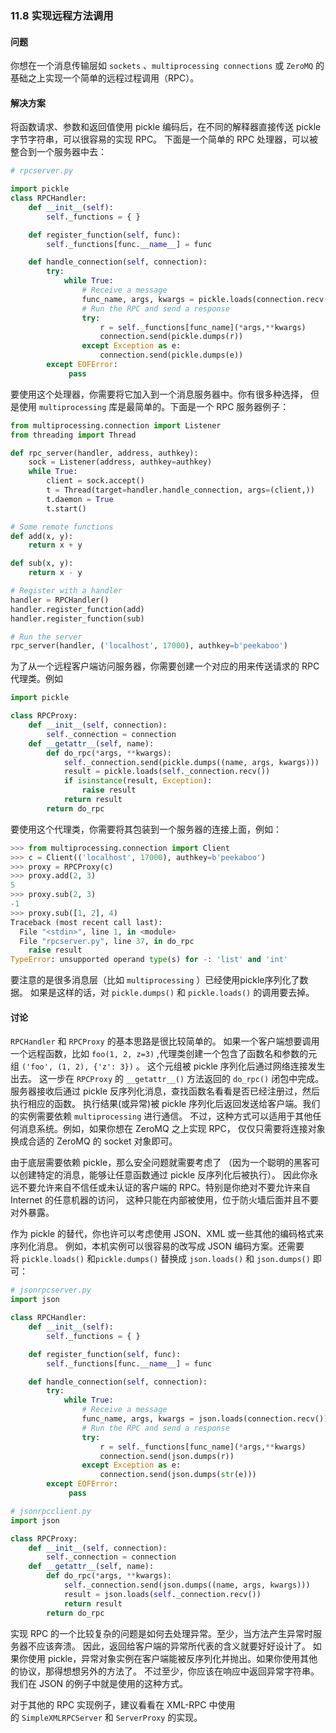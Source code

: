 ### 11.8 实现远程方法调用

#### 问题

你想在一个消息传输层如 `sockets` 、`multiprocessing connections` 或 `ZeroMQ` 的基础之上实现一个简单的远程过程调用（RPC）。

#### 解决方案

将函数请求、参数和返回值使用 pickle 编码后，在不同的解释器直接传送 pickle 字节字符串，可以很容易的实现 RPC。 下面是一个简单的 RPC 处理器，可以被整合到一个服务器中去：

```python
# rpcserver.py

import pickle
class RPCHandler:
    def __init__(self):
        self._functions = { }

    def register_function(self, func):
        self._functions[func.__name__] = func

    def handle_connection(self, connection):
        try:
            while True:
                # Receive a message
                func_name, args, kwargs = pickle.loads(connection.recv())
                # Run the RPC and send a response
                try:
                    r = self._functions[func_name](*args,**kwargs)
                    connection.send(pickle.dumps(r))
                except Exception as e:
                    connection.send(pickle.dumps(e))
        except EOFError:
             pass
```

要使用这个处理器，你需要将它加入到一个消息服务器中。你有很多种选择， 但是使用 `multiprocessing` 库是最简单的。下面是一个 RPC 服务器例子：

```python
from multiprocessing.connection import Listener
from threading import Thread

def rpc_server(handler, address, authkey):
    sock = Listener(address, authkey=authkey)
    while True:
        client = sock.accept()
        t = Thread(target=handler.handle_connection, args=(client,))
        t.daemon = True
        t.start()

# Some remote functions
def add(x, y):
    return x + y

def sub(x, y):
    return x - y

# Register with a handler
handler = RPCHandler()
handler.register_function(add)
handler.register_function(sub)

# Run the server
rpc_server(handler, ('localhost', 17000), authkey=b'peekaboo')
```

为了从一个远程客户端访问服务器，你需要创建一个对应的用来传送请求的 RPC 代理类。例如

```python
import pickle

class RPCProxy:
    def __init__(self, connection):
        self._connection = connection
    def __getattr__(self, name):
        def do_rpc(*args, **kwargs):
            self._connection.send(pickle.dumps((name, args, kwargs)))
            result = pickle.loads(self._connection.recv())
            if isinstance(result, Exception):
                raise result
            return result
        return do_rpc
```

要使用这个代理类，你需要将其包装到一个服务器的连接上面，例如：

```python
>>> from multiprocessing.connection import Client
>>> c = Client(('localhost', 17000), authkey=b'peekaboo')
>>> proxy = RPCProxy(c)
>>> proxy.add(2, 3)
5
>>> proxy.sub(2, 3)
-1
>>> proxy.sub([1, 2], 4)
Traceback (most recent call last):
  File "<stdin>", line 1, in <module>
  File "rpcserver.py", line 37, in do_rpc
    raise result
TypeError: unsupported operand type(s) for -: 'list' and 'int'
```

要注意的是很多消息层（比如 `multiprocessing` ）已经使用pickle序列化了数据。 如果是这样的话，对 `pickle.dumps()` 和 `pickle.loads()` 的调用要去掉。

#### 讨论

`RPCHandler` 和 `RPCProxy` 的基本思路是很比较简单的。 如果一个客户端想要调用一个远程函数，比如 `foo(1, 2, z=3)` ,代理类创建一个包含了函数名和参数的元组 `('foo', (1, 2), {'z': 3})` 。 这个元组被 pickle 序列化后通过网络连接发生出去。 这一步在 `RPCProxy` 的 `__getattr__()` 方法返回的 `do_rpc()` 闭包中完成。 服务器接收后通过 pickle 反序列化消息，查找函数名看看是否已经注册过，然后执行相应的函数。 执行结果(或异常)被 pickle 序列化后返回发送给客户端。我们的实例需要依赖 `multiprocessing` 进行通信。 不过，这种方式可以适用于其他任何消息系统。例如，如果你想在 ZeroMQ 之上实现 RPC， 仅仅只需要将连接对象换成合适的 ZeroMQ 的 socket 对象即可。

由于底层需要依赖 pickle，那么安全问题就需要考虑了 （因为一个聪明的黑客可以创建特定的消息，能够让任意函数通过 pickle 反序列化后被执行）。 因此你永远不要允许来自不信任或未认证的客户端的 RPC。特别是你绝对不要允许来自 Internet 的任意机器的访问， 这种只能在内部被使用，位于防火墙后面并且不要对外暴露。

作为 pickle 的替代，你也许可以考虑使用 JSON、XML 或一些其他的编码格式来序列化消息。 例如，本机实例可以很容易的改写成 JSON 编码方案。还需要将 `pickle.loads()` 和`pickle.dumps()` 替换成 `json.loads()` 和 `json.dumps()` 即可：

```python
# jsonrpcserver.py
import json

class RPCHandler:
    def __init__(self):
        self._functions = { }

    def register_function(self, func):
        self._functions[func.__name__] = func

    def handle_connection(self, connection):
        try:
            while True:
                # Receive a message
                func_name, args, kwargs = json.loads(connection.recv())
                # Run the RPC and send a response
                try:
                    r = self._functions[func_name](*args,**kwargs)
                    connection.send(json.dumps(r))
                except Exception as e:
                    connection.send(json.dumps(str(e)))
        except EOFError:
             pass

# jsonrpcclient.py
import json

class RPCProxy:
    def __init__(self, connection):
        self._connection = connection
    def __getattr__(self, name):
        def do_rpc(*args, **kwargs):
            self._connection.send(json.dumps((name, args, kwargs)))
            result = json.loads(self._connection.recv())
            return result
        return do_rpc
```

实现 RPC 的一个比较复杂的问题是如何去处理异常。至少，当方法产生异常时服务器不应该奔溃。 因此，返回给客户端的异常所代表的含义就要好好设计了。 如果你使用 pickle，异常对象实例在客户端能被反序列化并抛出。如果你使用其他的协议，那得想想另外的方法了。 不过至少，你应该在响应中返回异常字符串。我们在 JSON 的例子中就是使用的这种方式。

对于其他的 RPC 实现例子，建议看看在 XML-RPC 中使用的 `SimpleXMLRPCServer` 和 `ServerProxy` 的实现。